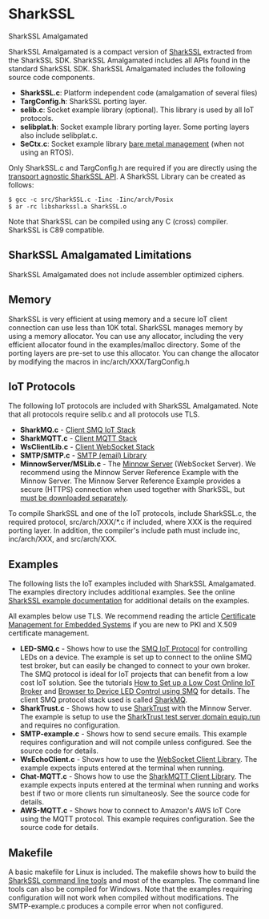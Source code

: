 # SharkSSL
SharkSSL Amalgamated

SharkSSL Amalgamated is a compact version of [SharkSSL](https://realtimelogic.com/products/sharkssl/) extracted from the SharkSSL SDK. SharkSSL Amalgamated includes all APIs found in the standard SharkSSL SDK. SharkSSL Amalgamated includes the following source code components.

* **SharkSSL.c**: Platform independent code (amalgamation of several files)
* **TargConfig.h**: SharkSSL porting layer.
* **selib.c**: Socket example library (optional). This library is used by all IoT protocols.
* **selibplat.h**: Socket example library porting layer. Some porting layers also include selibplat.c.
* **SeCtx.c**: Socket example library [bare metal management](https://realtimelogic.com/ba/doc/en/C/shark/group__BareMetal.html) (when not using an RTOS).

Only SharkSSL.c and TargConfig.h are required if you are directly using the [transport agnostic SharkSSL API](https://realtimelogic.com/ba/doc/en/C/shark/index.html#SharkTransportAgnosticIntro). A SharkSSL Library can be created as follows:

```
$ gcc -c src/SharkSSL.c -Iinc -Iinc/arch/Posix
$ ar -rc libsharkssl.a SharkSSL.o
```

Note that SharkSSL can be compiled using any C (cross) compiler. SharkSSL is C89 compatible.

## SharkSSL Amalgamated Limitations

SharkSSL Amalgamated does not include assembler optimized ciphers.

## Memory

SharkSSL is very efficient at using memory and a secure IoT client connection can use less than 10K total. SharkSSL manages memory by using a memory allocator. You can use any allocator, including the very efficient allocator found in the examples/malloc directory. Some of the porting layers are pre-set to use this allocator. You can change the allocator by modifying the macros in inc/arch/XXX/TargConfig.h

## IoT Protocols

The following IoT protocols are included with SharkSSL Amalgamated. Note that all protocols require selib.c and all protocols use TLS.

- **SharkMQ.c** - [Client SMQ IoT Stack](https://realtimelogic.com/products/simplemq/)
- **SharkMQTT.c** - [Client MQTT Stack](https://realtimelogic.com/products/sharkmqtt/)
- **WsClientLib.c** -  [Client WebSocket Stack](https://realtimelogic.com/products/sharkssl/websocket-client/)
- **SMTP/SMTP.c** - [SMTP (email) Library](https://realtimelogic.com/products/sharkssl/smtp/)
- **MinnowServer/MSLib.c** - The [Minnow Server](https://realtimelogic.com/products/sharkssl/minnow-server/) (WebSocket Server). We recommend using the Minnow Server Reference Example with the Minnow Server. The Minnow Server Reference Example provides a secure (HTTPS) connection when used together with SharkSSL, but [must be downloaded separately](https://github.com/RealTimeLogic/MinnowServer).

To compile SharkSSL and one of the IoT protocols, include SharkSSL.c, the required protocol, src/arch/XXX/*.c if included, where XXX is the required porting layer. In addition, the compiler's include path must include inc, inc/arch/XXX, and src/arch/XXX.

## Examples

The following lists the IoT examples included with SharkSSL Amalgamated. The examples directory includes additional examples. See the online [SharkSSL example documentation](https://realtimelogic.com/ba/doc/en/C/shark/group__SharkExamples.html) for additional details on the examples.

All examples below use TLS. We recommend reading the article [Certificate Management for Embedded Systems](https://realtimelogic.com/articles/Certificate-Management-for-Embedded-Systems) if you are new to PKI and X.509 certificate management.

- **LED-SMQ.c** - Shows how to use the [SMQ IoT Protocol](https://realtimelogic.com/products/simplemq/) for controlling LEDs on a device. The example is set up to connect to the online SMQ test broker, but can easily be changed to connect to your own broker. The SMQ protocol is ideal for IoT projects that can benefit from a low cost IoT solution. See the tutorials [How to Set up a Low Cost Online IoT Broker](https://makoserver.net/articles/Setting-up-a-Low-Cost-SMQ-IoT-Broker) and [Browser to Device LED Control using SMQ](https://makoserver.net/articles/Browser-to-Device-LED-Control-using-SimpleMQ) for details. The client SMQ protocol stack used is called [SharkMQ](https://realtimelogic.com/ba/doc/en/C/shark/group__SMQLib.html).
- **SharkTrust.c** - Shows how to use [SharkTrust](https://realtimelogic.com/services/SharkTrust/) with the Minnow Server. The example is setup to use the [SharkTrust test server domain equip.run](https://equip.run/) and requires no configuration.
- **SMTP-example.c** - Shows how to send secure emails. This example requires configuration and will not compile unless configured. See the source code for details.
- **WsEchoClient.c** - Shows how to use the [WebSocket Client Library](https://realtimelogic.com/ba/doc/en/C/shark/group__WsClientLib.html). The example expects inputs entered at the terminal when running.
- **Chat-MQTT.c** - Shows how to use the [SharkMQTT Client Library](https://realtimelogic.com/ba/doc/en/C/shark/group__MQTTLib.html). The example expects inputs entered at the terminal when running and works best if two or more clients run simultaneosly. See the source code for details.
- **AWS-MQTT.c** - Shows how to connect to Amazon's AWS IoT Core using the MQTT protocol. This example requires configuration. See the source code for details.

## Makefile

A basic makefile for Linux is included. The makefile shows how to build the [SharkSSL command line tools](https://realtimelogic.com/ba/doc/en/C/shark/md_md_Certificate_Management.html#CertificateTools) and most of the examples. The command line tools can also be compiled for Windows. Note that the examples requiring configuration will not work when compiled without modifications. The SMTP-example.c produces a compile error when not configured.
